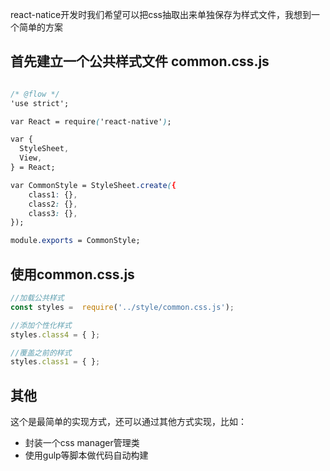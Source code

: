react-natice开发时我们希望可以把css抽取出来单独保存为样式文件，我想到一个简单的方案

##	首先建立一个公共样式文件 common.css.js

````css

/* @flow */
'use strict';

var React = require('react-native');

var {
  StyleSheet,
  View,
} = React;

var CommonStyle = StyleSheet.create({
	class1: {},
	class2: {},
	class3: {},
});

module.exports = CommonStyle;

````

##	使用common.css.js

````javascript
//加载公共样式
const styles =  require('../style/common.css.js');

//添加个性化样式
styles.class4 = { };

//覆盖之前的样式
styles.class1 = { };
````

##	其他

这个是最简单的实现方式，还可以通过其他方式实现，比如：

-	封装一个css manager管理类
-	使用gulp等脚本做代码自动构建
